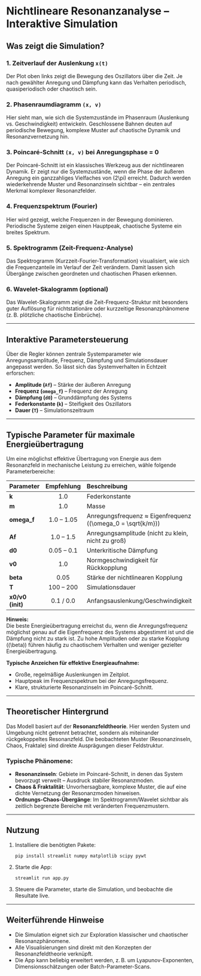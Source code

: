 # Nichtlineare Resonanzanalyse – Interaktive Simulation

## Was zeigt die Simulation?

### 1. Zeitverlauf der Auslenkung `x(t)`
Der Plot oben links zeigt die Bewegung des Oszillators über die Zeit. Je nach gewählter Anregung und Dämpfung kann das Verhalten periodisch, quasiperiodisch oder chaotisch sein.

### 2. Phasenraumdiagramm `(x, v)`
Hier sieht man, wie sich die Systemzustände im Phasenraum (Auslenkung vs. Geschwindigkeit) entwickeln. Geschlossene Bahnen deuten auf periodische Bewegung, komplexe Muster auf chaotische Dynamik und Resonanzvernetzung hin.

### 3. Poincaré-Schnitt `(x, v)` bei Anregungsphase = 0
Der Poincaré-Schnitt ist ein klassisches Werkzeug aus der nichtlinearen Dynamik. Er zeigt nur die Systemzustände, wenn die Phase der äußeren Anregung ein ganzzahliges Vielfaches von \(2\pi\) erreicht. Dadurch werden wiederkehrende Muster und Resonanzinseln sichtbar – ein zentrales Merkmal komplexer Resonanzfelder.

### 4. Frequenzspektrum (Fourier)
Hier wird gezeigt, welche Frequenzen in der Bewegung dominieren. Periodische Systeme zeigen einen Hauptpeak, chaotische Systeme ein breites Spektrum.

### 5. Spektrogramm (Zeit-Frequenz-Analyse)
Das Spektrogramm (Kurzzeit-Fourier-Transformation) visualisiert, wie sich die Frequenzanteile im Verlauf der Zeit verändern. Damit lassen sich Übergänge zwischen geordneten und chaotischen Phasen erkennen.

### 6. Wavelet-Skalogramm (optional)
Das Wavelet-Skalogramm zeigt die Zeit-Frequenz-Struktur mit besonders guter Auflösung für nichtstationäre oder kurzzeitige Resonanzphänomene (z. B. plötzliche chaotische Einbrüche).

---

## Interaktive Parametersteuerung

Über die Regler können zentrale Systemparameter wie Anregungsamplitude, Frequenz, Dämpfung und Simulationsdauer angepasst werden. So lässt sich das Systemverhalten in Echtzeit erforschen:

- **Amplitude (`Af`)** – Stärke der äußeren Anregung
- **Frequenz (`omega_f`)** – Frequenz der Anregung
- **Dämpfung (`d0`)** – Grunddämpfung des Systems
- **Federkonstante (`k`)** – Steifigkeit des Oszillators
- **Dauer (`T`)** – Simulationszeitraum

---

## Typische Parameter für maximale Energieübertragung

Um eine möglichst effektive Übertragung von Energie aus dem Resonanzfeld in mechanische Leistung zu erreichen, wähle folgende Parameterbereiche:

| Parameter     | Empfehlung                | Beschreibung |
|---------------|:------------------------:|:------------|
| **k**         | 1.0                      | Federkonstante |
| **m**         | 1.0                      | Masse |
| **omega_f**   | 1.0 – 1.05               | Anregungsfrequenz ≈ Eigenfrequenz (\(\omega_0 = \sqrt{k/m}\)) |
| **Af**        | 1.0 – 1.5                | Anregungsamplitude (nicht zu klein, nicht zu groß) |
| **d0**        | 0.05 – 0.1               | Unterkritische Dämpfung |
| **v0**        | 1.0                      | Normgeschwindigkeit für Rückkopplung |
| **beta**      | 0.05                     | Stärke der nichtlinearen Kopplung |
| **T**         | 100 – 200                | Simulationsdauer |
| **x0/v0 (init)** | 0.1 / 0.0             | Anfangsauslenkung/Geschwindigkeit |

**Hinweis:**  
Die beste Energieübertragung erreichst du, wenn die Anregungsfrequenz möglichst genau auf die Eigenfrequenz des Systems abgestimmt ist und die Dämpfung nicht zu stark ist. Zu hohe Amplituden oder zu starke Kopplung (\(\beta\)) führen häufig zu chaotischem Verhalten und weniger gezielter Energieübertragung.

**Typische Anzeichen für effektive Energieaufnahme:**  
- Große, regelmäßige Auslenkungen im Zeitplot.
- Hauptpeak im Frequenzspektrum bei der Anregungsfrequenz.
- Klare, strukturierte Resonanzinseln im Poincaré-Schnitt.

---

## Theoretischer Hintergrund

Das Modell basiert auf der **Resonanzfeldtheorie**. Hier werden System und Umgebung nicht getrennt betrachtet, sondern als miteinander rückgekoppeltes Resonanzfeld. Die beobachteten Muster (Resonanzinseln, Chaos, Fraktale) sind direkte Ausprägungen dieser Feldstruktur.

### Typische Phänomene:

- **Resonanzinseln**: Gebiete im Poincaré-Schnitt, in denen das System bevorzugt verweilt – Ausdruck stabiler Resonanzmoden.
- **Chaos & Fraktalität**: Unvorhersagbare, komplexe Muster, die auf eine dichte Vernetzung der Resonanzmoden hinweisen.
- **Ordnungs-Chaos-Übergänge**: Im Spektrogramm/Wavelet sichtbar als zeitlich begrenzte Bereiche mit veränderten Frequenzmustern.

---

## Nutzung

1. Installiere die benötigten Pakete:
   ```
   pip install streamlit numpy matplotlib scipy pywt
   ```
2. Starte die App:
   ```
   streamlit run app.py
   ```
3. Steuere die Parameter, starte die Simulation, und beobachte die Resultate live.

---

## Weiterführende Hinweise

- Die Simulation eignet sich zur Exploration klassischer und chaotischer Resonanzphänomene.
- Alle Visualisierungen sind direkt mit den Konzepten der Resonanzfeldtheorie verknüpft.
- Die App kann beliebig erweitert werden, z. B. um Lyapunov-Exponenten, Dimensionsschätzungen oder Batch-Parameter-Scans.
